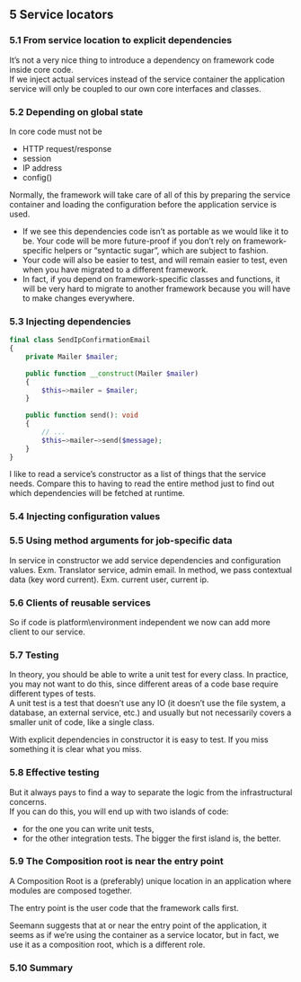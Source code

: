 ## 5 Service locators

### 5.1 From service location to explicit dependencies

It’s not a very nice thing to introduce a dependency on framework code inside core code.  
If we inject actual services instead of the service container the application service will only be coupled to our own
core interfaces and classes.

### 5.2 Depending on global state

In core code must not be

- HTTP request/response
- session
- IP address
- config()

Normally, the framework will take care of all of this by preparing the service container and loading the
configuration before the application service is used.

- If we see this dependencies code isn’t as portable as we would like it to be.
  Your code will be more future-proof if you don’t rely on framework-specific helpers or “syntactic sugar”, which are
  subject to fashion.
- Your code will also be easier to test, and will remain easier to test,
  even when you have migrated to a different framework.
- In fact, if you depend on framework-specific classes and functions, it will be very hard to
  migrate to another framework because you will have to make changes everywhere.

### 5.3 Injecting dependencies

```php
final class SendIpConfirmationEmail
{
    private Mailer $mailer;
    
    public function __construct(Mailer $mailer)
    {
        $this−>mailer = $mailer;
    }
    
    public function send(): void
    {
        // ...
        $this−>mailer−>send($message);
    }
}
```

I like to read a service’s constructor as a list of things that the service needs.
Compare this to having to read the entire method just to find out which dependencies will be fetched at runtime.

### 5.4 Injecting configuration values

### 5.5 Using method arguments for job-specific data

In service in constructor we add service dependencies and configuration values. Exm. Translator service, admin email.
In method, we pass contextual data (key word current). Exm. current user, current ip.

### 5.6 Clients of reusable services

So if code is platform\environment independent we now can add more client to our service.

### 5.7 Testing

In theory, you should be able to write a unit test for every class. In practice, you may not want to do this, since
different areas of a code base require different types of tests.  
A unit test is a test that doesn’t use any IO (it doesn’t use the file system, a database, an external service, etc.)
and usually but not necessarily covers a smaller unit of code, like a single class.

With explicit dependencies in constructor it is easy to test.
If you miss something it is clear what you miss.

### 5.8 Effective testing

But it always pays to find a way to separate the logic from the infrastructural concerns.  
If you can do this, you will end up with two islands of code:

- for the one you can write unit tests,
- for the other integration tests.
  The bigger the first island is, the better.

### 5.9 The Composition root is near the entry point

A Composition Root is a (preferably) unique location in an application where modules are composed together.

The entry point is the user code that the framework calls first.

Seemann suggests that at or near the entry point of the application, it seems
as if we’re using the container as a service locator, but in fact, we use it as a
composition root, which is a different role.

### 5.10 Summary
